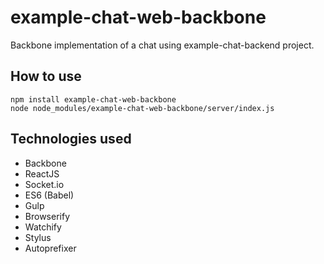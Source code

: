 # example-chat-web-backbone
Backbone implementation of a chat using example-chat-backend project.

## How to use
    npm install example-chat-web-backbone
    node node_modules/example-chat-web-backbone/server/index.js

## Technologies used
* Backbone
* ReactJS
* Socket.io
* ES6 (Babel)
* Gulp
* Browserify
* Watchify
* Stylus
* Autoprefixer

